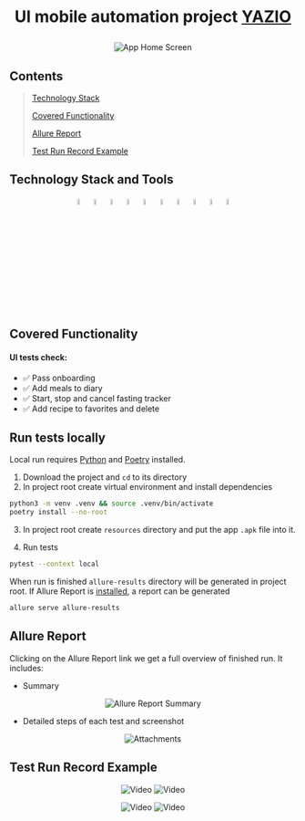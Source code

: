 # <p align="center"> UI mobile automation project <a href="https://www.yazio.com/en"> YAZIO </a></p>

<p align="center">
    <img title="App Home Screen" src="media/screenshot.png">
</p>

## Contents

>  [Technology Stack](#technology-stack-and-tools)
>
>  [Covered Functionality](#covered-functionality)
>
>  [Allure Report](#allure-report)
>
>  [Test Run Record Example](#test-run-record-example)

## Technology Stack and Tools

<p  align="center">
    <code><img width="5%" title="Python" src="media/icons/python.svg"></code>
    <code><img width="5%" title="Pytest" src="media/icons/pytest.svg"></code>
    <code><img width="5%" title="Selene" src="media/icons/selene.png"></code>
    <code><img width="5%" title="Selenium" src="media/icons/selenium.png"></code>
    <code><img width="5%" title="Appium" src="media/icons/appium.svg"></code>
    <code><img width="5%" title="Allure Report" src="media/icons/allure.svg"></code>
    <code><img width="5%" title="PyCharm" src="media/icons/pycharm.svg"></code>
    <code><img width="5%" title="Poetry" src="media/icons/poetry.svg"></code>
    <code><img width="5%" title="Android Studio" src="media/icons/android_studio.svg"></code>
    <code><img width="5%" title="Android" src="media/icons/android.svg"></code>
</p>

## Covered Functionality

#### UI tests check:

* ✅ Pass onboarding
* ✅ Add meals to diary
* ✅ Start, stop and cancel fasting tracker
* ✅ Add recipe to favorites and delete

## Run tests locally

Local run requires [Python](https://www.python.org/downloads/release/python-3126/)
and [Poetry](https://python-poetry.org/docs/#installation) installed.

1. Download the project and `cd` to its directory
2. In project root create virtual environment and install dependencies

```bash
python3 -m venv .venv && source .venv/bin/activate
poetry install --no-root
```

3. In project root create `resources` directory and put the app `.apk` file into it.


4. Run tests

```bash
pytest --context local
```

When run is finished `allure-results` directory will be generated in project root. If Allure Report
is [installed](https://allurereport.org/docs/install/), a report can be generated

```bash
allure serve allure-results
```

## Allure Report

Clicking on the Allure Report link we get a full overview of finished run.
It includes:

- Summary

<p align="center">
    <img title="Allure Report Summary" src="media/overview.png">
</p> 

- Detailed steps of each test and screenshot

<p align="center">
    <img title="Attachments" src="media/attachments.png">
</p>  

## Test Run Record Example

<p align="center">
    <img title="Video" src="media/1.onboarding.gif">
    <img title="Video" src="media/2.favorites.gif">
</p>
<p align="center">
    <img title="Video" src="media/3.tracker.gif">
    <img title="Video" src="media/4.meal.gif">
</p>